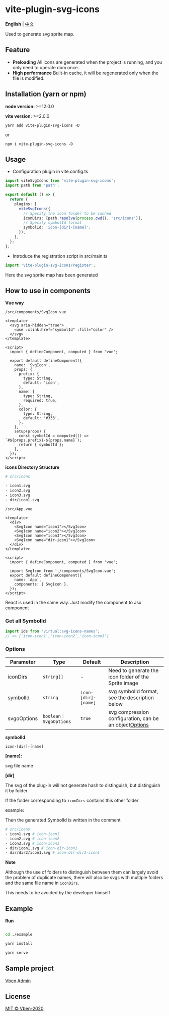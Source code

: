 # vite-plugin-svg-icons

**English** | [中文](./README.zh_CN.md)

Used to generate svg sprite map.

## Feature

- **Preloading** All icons are generated when the project is running, and you only need to operate dom once.
- **High performance** Built-in cache, it will be regenerated only when the file is modified.

## Installation (yarn or npm)

**node version:** >=12.0.0

**vite version:** >=2.0.0

```
yarn add vite-plugin-svg-icons -D
```

or

```
npm i vite-plugin-svg-icons -D
```

## Usage

- Configuration plugin in vite.config.ts

```ts
import viteSvgIcons from 'vite-plugin-svg-icons';
import path from 'path';

export default () => {
  return {
    plugins: [
      viteSvgIcons({
        // Specify the icon folder to be cached
        iconDirs: [path.resolve(process.cwd(), 'src/icons')],
        // Specify symbolId format
        symbolId: 'icon-[dir]-[name]',
      }),
    ],
  };
};
```

- Introduce the registration script in src/main.ts

```ts
import 'vite-plugin-svg-icons/register';
```

Here the svg sprite map has been generated

## How to use in components

**Vue way**

`/src/components/SvgIcon.vue`

```vue
<template>
  <svg aria-hidden="true">
    <use :xlink:href="symbolId" :fill="color" />
  </svg>
</template>

<script>
  import { defineComponent, computed } from 'vue';

  export default defineComponent({
    name: 'SvgIcon',
    props: {
      prefix: {
        type: String,
        default: 'icon',
      },
      name: {
        type: String,
        required: true,
      },
      color: {
        type: String,
        default: '#333',
      },
    },
    setup(props) {
      const symbolId = computed(() => `#${props.prefix}-${props.name}`);
      return { symbolId };
    },
  });
</script>
```

**icons Directory Structure**

```bash
# src/icons

- icon1.svg
- icon2.svg
- icon3.svg
- dir/icon1.svg
```

`/src/App.vue`

```vue
<template>
  <div>
    <SvgIcon name="icon1"></SvgIcon>
    <SvgIcon name="icon2"></SvgIcon>
    <SvgIcon name="icon3"></SvgIcon>
    <SvgIcon name="dir-icon1"></SvgIcon>
  </div>
</template>

<script>
  import { defineComponent, computed } from 'vue';

  import SvgIcon from './components/SvgIcon.vue';
  export default defineComponent({
    name: 'App',
    components: { SvgIcon },
  });
</script>
```

React is used in the same way. Just modify the component to Jsx component

### Get all SymbolId

```ts
import ids from 'virtual:svg-icons-names';
// => ['icon-icon1','icon-icon2','icon-icon3']
```

### Options

| Parameter | Type | Default | Description |
| --- | --- | --- | --- |
| iconDirs | `string[]` | - | Need to generate the icon folder of the Sprite image |
| symbolId | `string` | `icon-[dir]-[name]` | svg symbolId format, see the description below |
| svgoOptions | `boolean｜SvgoOptions` | `true` | svg compression configuration, can be an object[Options](https://github.com/svg/svgo) |

**symbolId**

`icon-[dir]-[name]`

**[name]:**

svg file name

**[dir]**

The svg of the plug-in will not generate hash to distinguish, but distinguish it by folder.

If the folder corresponding to `iconDirs` contains this other folder

example:

Then the generated SymbolId is written in the comment

```bash
# src/icons
- icon1.svg # icon-icon1
- icon2.svg # icon-icon2
- icon3.svg # icon-icon3
- dir/icon1.svg # icon-dir-icon1
- dir/dir2/icon1.svg # icon-dir-dir2-icon1
```

**Note**

Although the use of folders to distinguish between them can largely avoid the problem of duplicate names, there will also be svgs with multiple folders and the same file name in `iconDirs`.

This needs to be avoided by the developer himself

## Example

**Run**

```bash

cd ./example

yarn install

yarn serve

```

## Sample project

[Vben Admin](https://github.com/anncwb/vue-vben-admin)

## License

[MIT © Vben-2020](./LICENSE)
